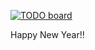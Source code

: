 [![TODO board](https://imdone.io/api/1.0/projects/5c08870102fea754e7415ec1/badge)](https://imdone.io/app#/board/nanigasi-san/nanigasi)


Happy New Year!!

